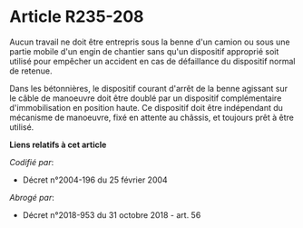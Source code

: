# Article R235-208

Aucun travail ne doit être entrepris sous la benne d'un camion ou sous une partie mobile d'un engin de chantier sans qu'un
dispositif approprié soit utilisé pour empêcher un accident en cas de défaillance du dispositif normal de retenue.

Dans les bétonnières, le dispositif courant d'arrêt de la benne agissant sur le câble de manoeuvre doit être doublé par un
dispositif complémentaire d'immobilisation en position haute. Ce dispositif doit être indépendant du mécanisme de manoeuvre,
fixé en attente au châssis, et toujours prêt à être utilisé.

**Liens relatifs à cet article**

_Codifié par_:

  - Décret n°2004-196 du 25 février 2004

_Abrogé par_:

  - Décret n°2018-953 du 31 octobre 2018 - art. 56
